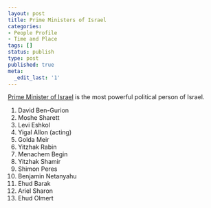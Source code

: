 ```yaml
---
layout: post
title: Prime Ministers of Israel
categories:
- People Profile
- Time and Place
tags: []
status: publish
type: post
published: true
meta:
  _edit_last: '1'
---
```

[Prime Minister of Israel](http://en.wikipedia.org/wiki/Prime_Minister_of_Israel) is the most powerful political person of Israel.
1. David Ben-Gurion
2. Moshe Sharett
3. Levi Eshkol
4. Yigal Allon (acting)
5. Golda Meir
6. Yitzhak Rabin
7. Menachem Begin
8. Yitzhak Shamir
9. Shimon Peres
10. Benjamin Netanyahu
11. Ehud Barak
12. Ariel Sharon
13. Ehud Olmert
